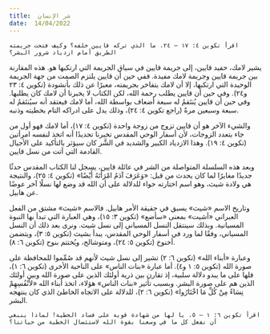 ```yaml
---
title:  شر الإنسان
date:  14/04/2022
---
```


`اقرأ تكوين ٤: ١٧ – ٢٤. ما الذي تركه قايين خلفه؟ وكيف فتحت جريمته الطريق أمام ازدياد شرور البشر؟`

يشير لامك، حفيد قايين، إلى جريمة قايين في سياق الجريمة التي ارتكبها هو. هذه المقارنة بين جريمة قايين وجريمة لامك مفيدة. ففي حين أن قايين يلتزم الصمت من جهة الجريمة الوحيدة التي ارتكبها، إلا أن لامك يتفاخر بجريمته، معبرًا عن ذلك بأنشودة (تكوين ٤: ٢٣ و٢٤). وفي حين أن قايين يطلب رحمة الله، لكن الكتاب لا يخبرنا أن لامك كان يطلبها. وفي حين أن قايين يُنتَقمُ له سبعة أضعاف بواسطة الله، أما لامك فيعتقد أنه سيُنتَقمُ له سبعة وسبعين مرةً (راجع تكوين ٤: ٢٤)، وذلك يدل على ادراكه التام بخطيته وذنبه.

والشيء الآخر هو أن قايين تزوج من زوجة واحدة (تكوين ٤: ١٧)، أما لامك فهو أول من جاء بتعدد الزوجات، لأن أسفار الوحي المقدس تخبرنا تحديدًا أنه اتخذ لنفسه امرأتين (تكوين ٤: ١٩). وهذا الازدياد الكبير والشديد في الشَّر كان سيؤثر بالتأكيد على الأجيال القادمة التي أتت من نسل قايين.

وبعد هذه السلسلة المتواصلة من الشر في عائلة قايين، يسجل لنا الكتاب المقدس حدثًا جديدًا مغايرًا لما كان يحدث من قبل: «وَعَرَفَ آدَمُ امْرَأَتَهُ أَيْضًا» (تكوين ٤: ٢٥)، والنتيجة هي ولادة شيث، وهو اسم اختارته حواء للدلالة على أن الله قد وضع لها نسلًا آخر عوضًا عن هابيل.

وتاريخ الاسم «شيث» يسبق في حقيقة الأمر هابيل. فالاسم «شيث» مشتق من الفعل العبراني «أشيت» بمعنى «سأضع» (تكوين ٣: ١٥)، وهي العبارة التي تبدأ بها النبوة المسيانية. وبذلك سينتقل النسل المسياني إلى نسل شيث. ونرى بعد ذلك أن النسل المسياني، وفقًا لما ورد في أسفار الوحي المقدس، يبدأ بشيث (تكوين ٥: ٣)، ويتضمن أخنوخ (تكوين ٥: ٢٤)، ومتوشالح، ويُختتم بنوح (تكوين ٦: ٨).

وعبارة «أبناء الله» (تكوين ٦: ٢) تشير إلى نسل شيث لأنهم قد صُمِّموا للمحافظة على صورة الله (تكوين ٥: ١ و٤). أما عبارة «بنات الناس» على الناحية الأخرى (تكوين ٦: ١)، فلها على ما يبدو دلالة سلبية، إذ تقارن بين ذرية أولئك الذين على صورة الله وبين أولئك الذين هم على صورة البشر. وبسبب تأثير «بنات الناس» هؤلاء، اتخذ أبناء الله «لأَنْفُسِهِمْ نِسَاءً مِنْ كُلِّ مَا اخْتَارُوا» (تكوين ٦: ٢)، للدلالة على الاتجاه الخاطئ الذي كان ينتهجه البشر.

`اقرأ تكوين ٦: ١ – ٥. يا لها من شهادة قوية على فساد الخطية! لماذا ينبغي أن نفعل كل ما في وسعنا بقوة الله لاستئصال الخطية من حياتنا؟`